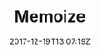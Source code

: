 ---
title: "Memoize"
date: 2017-12-19T13:07:19Z
draft: true
tags: ["gist", "code"]
category: ["Gists"]
user: "arlyon"
gist: "81761f01165fa73b262cf5540cfc818e"
---